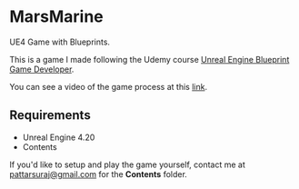 # MarsMarine
UE4 Game with Blueprints.

This is a game I made following the Udemy course [Unreal Engine Blueprint Game Developer](https://www.udemy.com/course/unrealblueprint/).

You can see a video of the game process at this [link](https://www.youtube.com/watch?v=ezDNZFQVeQw).

## Requirements
* Unreal Engine 4.20
* Contents

If you'd like to setup and play the game yourself, contact me at pattarsuraj@gmail.com for the **Contents** folder.
